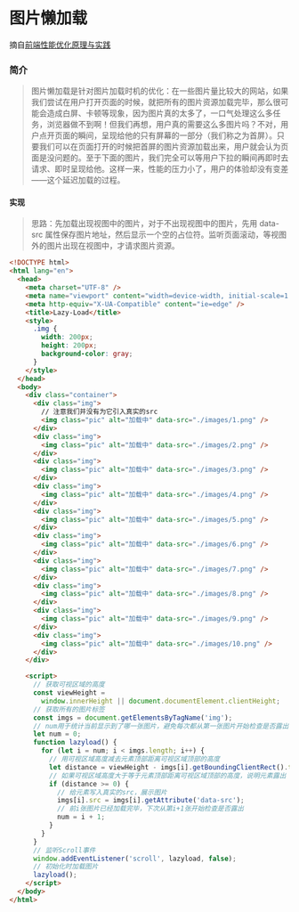 # 图片懒加载

摘自[前端性能优化原理与实践](https://juejin.im/book/5b936540f265da0a9624b04b/section/5bb62114f265da0ada52569b)

### 简介

> 图片懒加载是针对图片加载时机的优化：在一些图片量比较大的网站，如果我们尝试在用户打开页面的时候，就把所有的图片资源加载完毕，那么很可能会造成白屏、卡顿等现象，因为图片真的太多了，一口气处理这么多任务，浏览器做不到啊！但我们再想，用户真的需要这么多图片吗？不对，用户点开页面的瞬间，呈现给他的只有屏幕的一部分（我们称之为首屏）。只要我们可以在页面打开的时候把首屏的图片资源加载出来，用户就会认为页面是没问题的。至于下面的图片，我们完全可以等用户下拉的瞬间再即时去请求、即时呈现给他。这样一来，性能的压力小了，用户的体验却没有变差——这个延迟加载的过程。

#### 实现

> 思路：先加载出现视图中的图片，对于不出现视图中的图片，先用 data-src 属性保存图片地址，然后显示一个空的占位符。监听页面滚动，等视图外的图片出现在视图中，才请求图片资源。

```html
<!DOCTYPE html>
<html lang="en">
  <head>
    <meta charset="UTF-8" />
    <meta name="viewport" content="width=device-width, initial-scale=1.0" />
    <meta http-equiv="X-UA-Compatible" content="ie=edge" />
    <title>Lazy-Load</title>
    <style>
      .img {
        width: 200px;
        height: 200px;
        background-color: gray;
      }
    </style>
  </head>
  <body>
    <div class="container">
      <div class="img">
        // 注意我们并没有为它引入真实的src
        <img class="pic" alt="加载中" data-src="./images/1.png" />
      </div>
      <div class="img">
        <img class="pic" alt="加载中" data-src="./images/2.png" />
      </div>
      <div class="img">
        <img class="pic" alt="加载中" data-src="./images/3.png" />
      </div>
      <div class="img">
        <img class="pic" alt="加载中" data-src="./images/4.png" />
      </div>
      <div class="img">
        <img class="pic" alt="加载中" data-src="./images/5.png" />
      </div>
      <div class="img">
        <img class="pic" alt="加载中" data-src="./images/6.png" />
      </div>
      <div class="img">
        <img class="pic" alt="加载中" data-src="./images/7.png" />
      </div>
      <div class="img">
        <img class="pic" alt="加载中" data-src="./images/8.png" />
      </div>
      <div class="img">
        <img class="pic" alt="加载中" data-src="./images/9.png" />
      </div>
      <div class="img">
        <img class="pic" alt="加载中" data-src="./images/10.png" />
      </div>
    </div>

    <script>
      // 获取可视区域的高度
      const viewHeight =
        window.innerHeight || document.documentElement.clientHeight;
      // 获取所有的图片标签
      const imgs = document.getElementsByTagName('img');
      // num用于统计当前显示到了哪一张图片，避免每次都从第一张图片开始检查是否露出
      let num = 0;
      function lazyload() {
        for (let i = num; i < imgs.length; i++) {
          // 用可视区域高度减去元素顶部距离可视区域顶部的高度
          let distance = viewHeight - imgs[i].getBoundingClientRect().top;
          // 如果可视区域高度大于等于元素顶部距离可视区域顶部的高度，说明元素露出
          if (distance >= 0) {
            // 给元素写入真实的src，展示图片
            imgs[i].src = imgs[i].getAttribute('data-src');
            // 前i张图片已经加载完毕，下次从第i+1张开始检查是否露出
            num = i + 1;
          }
        }
      }
      // 监听Scroll事件
      window.addEventListener('scroll', lazyload, false);
      // 初始化时加载图片
      lazyload();
    </script>
  </body>
</html>
```
